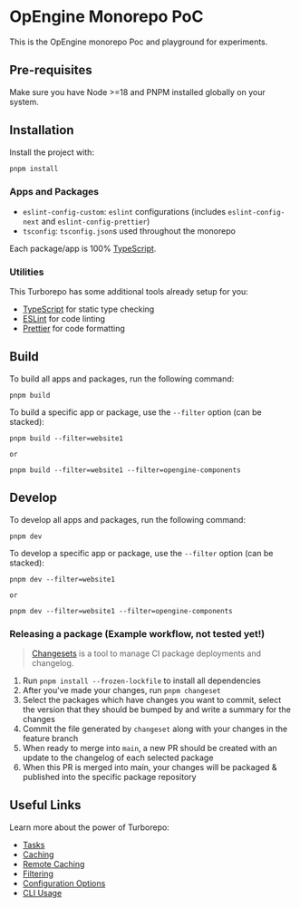 # OpEngine Monorepo PoC

This is the OpEngine monorepo Poc and playground for experiments.

## Pre-requisites

Make sure you have Node >=18 and PNPM installed globally on your system.

## Installation

Install the project with:

```sh
pnpm install
```

### Apps and Packages

- `eslint-config-custom`: `eslint` configurations (includes `eslint-config-next` and `eslint-config-prettier`)
- `tsconfig`: `tsconfig.json`s used throughout the monorepo

Each package/app is 100% [TypeScript](https://www.typescriptlang.org/).

### Utilities

This Turborepo has some additional tools already setup for you:

- [TypeScript](https://www.typescriptlang.org/) for static type checking
- [ESLint](https://eslint.org/) for code linting
- [Prettier](https://prettier.io) for code formatting

## Build

To build all apps and packages, run the following command:

```
pnpm build
```

To build a specific app or package, use the `--filter` option (can be stacked):

```
pnpm build --filter=website1

or

pnpm build --filter=website1 --filter=opengine-components
```

## Develop

To develop all apps and packages, run the following command:

```
pnpm dev
```

To develop a specific app or package, use the `--filter` option (can be stacked):

```
pnpm dev --filter=website1

or

pnpm dev --filter=website1 --filter=opengine-components
```

### Releasing a package (Example workflow, not tested yet!)

> [Changesets](https://github.com/changesets/changesets) is a tool to manage CI package deployments and changelog.

1. Run `pnpm install --frozen-lockfile` to install all dependencies
2. After you've made your changes, run `pnpm changeset`
3. Select the packages which have changes you want to commit, select the version that they should be bumped by and write a summary for the changes
4. Commit the file generated by `changeset` along with your changes in the feature branch
5. When ready to merge into `main`, a new PR should be created with an update to the changelog of each selected package
6. When this PR is merged into main, your changes will be packaged & published into the specific package repository

## Useful Links

Learn more about the power of Turborepo:

- [Tasks](https://turbo.build/repo/docs/core-concepts/monorepos/running-tasks)
- [Caching](https://turbo.build/repo/docs/core-concepts/caching)
- [Remote Caching](https://turbo.build/repo/docs/core-concepts/remote-caching)
- [Filtering](https://turbo.build/repo/docs/core-concepts/monorepos/filtering)
- [Configuration Options](https://turbo.build/repo/docs/reference/configuration)
- [CLI Usage](https://turbo.build/repo/docs/reference/command-line-reference)
